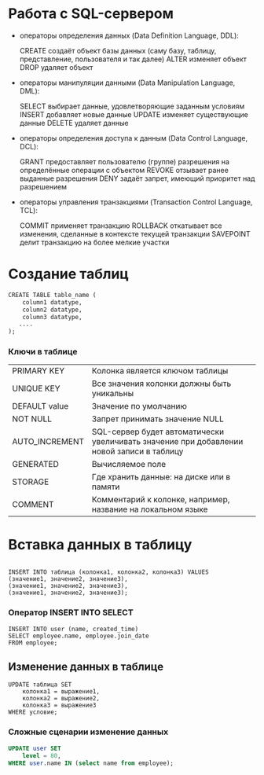 # Работа с SQL-сервером
* операторы определения данных (Data Definition Language, DDL):

    CREATE создаёт объект базы данных (саму базу, таблицу, представление, пользователя и так далее)
    ALTER изменяет объект
    DROP удаляет объект

* операторы манипуляции данными (Data Manipulation Language, DML):

    SELECT выбирает данные, удовлетворяющие заданным условиям
    INSERT добавляет новые данные
    UPDATE изменяет существующие данные
    DELETE удаляет данные

* операторы определения доступа к данным (Data Control Language, DCL):

    GRANT предоставляет пользователю (группе) разрешения на определённые операции с объектом
    REVOKE отзывает ранее выданные разрешения
    DENY задаёт запрет, имеющий приоритет над разрешением

* операторы управления транзакциями (Transaction Control Language, TCL):

    COMMIT применяет транзакцию
    ROLLBACK откатывает все изменения, сделанные в контексте текущей транзакции
    SAVEPOINT делит транзакцию на более мелкие участки

# Создание таблиц
```html
CREATE TABLE table_name (
	column1 datatype,
	column2 datatype,
	column3 datatype,
   ....
);
```
### Ключи в таблице
|                 |                                                                                           |
|-----------------|-------------------------------------------------------------------------------------------|
| PRIMARY KEY	    | Колонка является ключом таблицы                                                           |
| UNIQUE KEY	     | Все значения колонки должны быть уникальны                                                |
| DEFAULT value   | 	Значение по умолчанию                                                                    |
| NOT NULL	       | Запрет принимать значение NULL                                                            |
| AUTO_INCREMENT	 | SQL-сервер будет автоматически увеличивать значение при добавлении новой записи в таблицу |
| GENERATED	      | Вычисляемое поле                                                                          |
| STORAGE	        | Где хранить данные: на диске или в памяти                                                 |
| COMMENT         | 	Комментарий к колонке, например, название на локальном языке                             |


# Вставка данных в таблицу
```roomsql

INSERT INTO таблица (колонка1, колонка2, колонка3) VALUES
(значение1, значение2, значение3),
(значение1, значение2, значение3),
(значение1, значение2, значение3);
```
### Оператор INSERT INTO SELECT
```roomsql
INSERT INTO user (name, created_time)
SELECT employee.name, employee.join_date
FROM employee;
```

## Изменение данных в таблице

```
UPDATE таблица SET
  	колонка1 = выражение1,
  	колонка2 = выражение2,
  	колонка3 = выражение3
WHERE условие;
```

### Сложные сценарии изменение данных
```sql
UPDATE user SET
  	level = 80,
WHERE user.name IN (select name from employee);
```


<style>
span.orange{
padding: 5px;
border:1px solid orange;
color: orange
}
span.red{
color:red;
}
span.green{
color:green;
font-weight: bold;
}
</style>